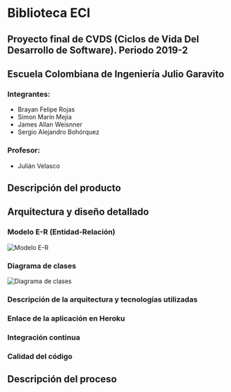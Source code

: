 ﻿# Biblioteca ECI
## Proyecto final de CVDS (Ciclos de Vida Del Desarrollo de Software). Periodo 2019-2
## Escuela Colombiana de Ingeniería Julio Garavito

### Integrantes:
* Brayan Felipe Rojas
* Simon Marin Mejia
* James Allan Weisnner
* Sergio Alejandro Bohórquez 

### Profesor:
* Julián Velasco


## Descripción del producto

## Arquitectura y diseño detallado

### Modelo E-R (Entidad-Relación)
![Modelo E-R](https://github.com/AlejandroBohal/Proyecto_CVDS/blob/master/img/ModeloER2.png)
### Diagrama de clases
![Diagrama de clases](https://i.ibb.co/TRyNzcz/Diagrama-clases-1.png)
### Descripción de la arquitectura y tecnologías utilizadas
### Enlace de la aplicación en Heroku
### Integración continua
### Calidad del código

## Descripción del proceso
